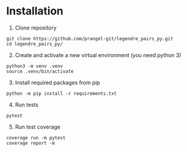 # Installation

1. Clone repository

```console
git clone https://github.com/prangel-git/legendre_pairs_py.git
cd legendre_pairs_py/ 
```

2. Create and activate a new virtual environment (you need python 3)

```console
python3 -m venv .venv
source .venv/bin/activate
```

3. Install required packages from pip

```console
python -m pip install -r requirements.txt
```

4. Run tests

```console
pytest
```

5. Run test coverage

```console
coverage run -m pytest
coverage report -m 
```